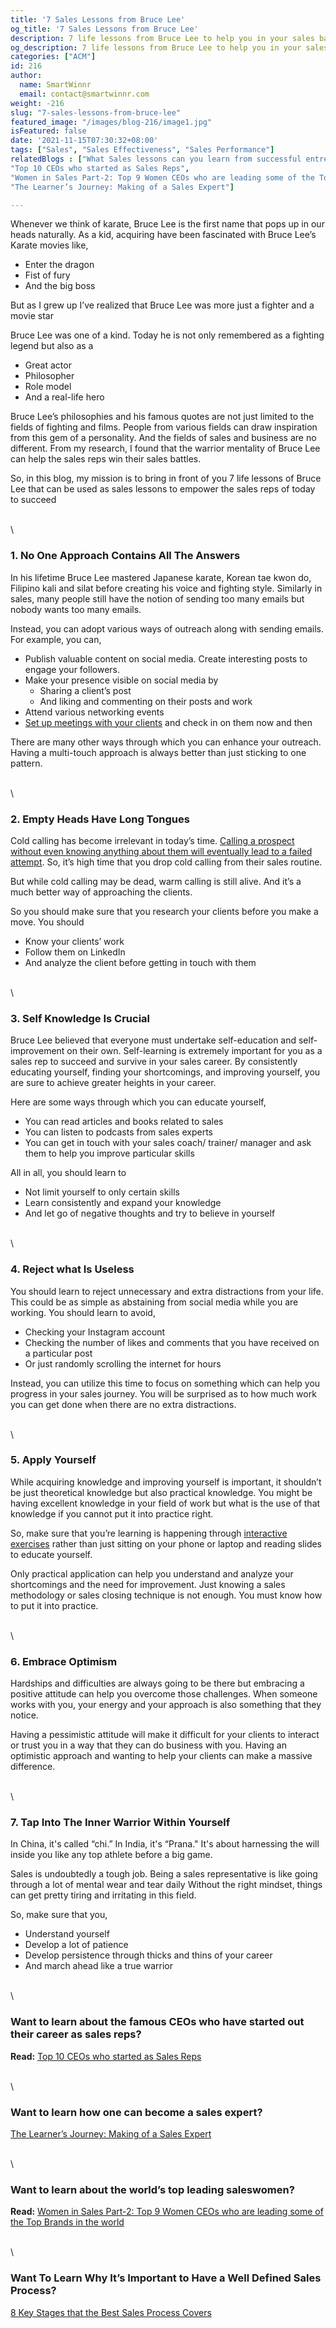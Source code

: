 ```yaml
---
title: '7 Sales Lessons from Bruce Lee'
og_title: '7 Sales Lessons from Bruce Lee'
description: 7 life lessons from Bruce Lee to help you in your sales battles
og_description: 7 life lessons from Bruce Lee to help you in your sales battles
categories: ["ACM"]
id: 216
author:
  name: SmartWinnr
  email: contact@smartwinnr.com
weight: -216
slug: "7-sales-lessons-from-bruce-lee"
featured_image: "/images/blog-216/image1.jpg"
isFeatured: false
date: '2021-11-15T07:30:32+08:00'
tags: ["Sales", "Sales Effectiveness", "Sales Performance"]
relatedBlogs : ["What Sales lessons can you learn from successful entrepreneurs?",
"Top 10 CEOs who started as Sales Reps",
"Women in Sales Part-2: Top 9 Women CEOs who are leading some of the Top Brands in the world",
"The Learner’s Journey: Making of a Sales Expert"]

---
```



Whenever we think of karate, Bruce Lee is the first name that pops up in our heads naturally. As a kid, acquiring have been fascinated with Bruce Lee’s Karate movies like,

* Enter the dragon
* Fist of fury
* And the big boss

But as I grew up I’ve realized that Bruce Lee was more just a fighter and a movie star

Bruce Lee was one of a kind. Today he is not only remembered as a fighting legend but also as a 

* Great actor
* Philosopher
* Role model 
* And a real-life hero

Bruce Lee’s philosophies and his famous quotes are not just limited to the fields of fighting and films. People from various fields can draw inspiration from this gem of a personality. And the fields of sales and business are no different. From my research, I found that the warrior mentality of Bruce Lee can help the sales reps win their sales battles. 

So, in this blog, my mission is to bring in front of you 7 life lessons of Bruce Lee that can be used as sales lessons to empower the sales reps of today to succeed

\
\

### **1. No One Approach Contains All The Answers**

In his lifetime Bruce Lee mastered Japanese karate, Korean tae kwon do, Filipino kali and silat before creating his voice and fighting style. Similarly in sales, many people still have the notion of sending too many emails but nobody wants too many emails.

Instead, you can adopt various ways of outreach along with sending emails. For example, you can, 

* Publish valuable content on social media. Create interesting posts to engage your followers.
* Make your presence visible on social media by 
  * Sharing a client’s post 
  * And liking and commenting on their posts and work
* Attend various networking events
* [Set up meetings with your clients](https://www.smartwinnr.com/post/client-kickoff-meeting-part-1/) and check in on them now and then 

There are many other ways through which you can enhance your outreach. Having a multi-touch approach is always better than just sticking to one pattern.

\
\

### **2. Empty Heads Have Long Tongues**

Cold calling has become irrelevant in today’s time. [Calling a prospect without even knowing anything about them will eventually lead to a failed attempt](https://www.smartwinnr.com/post/how-to-overcome-prospects-resistance/). So, it’s high time that you drop cold calling from their sales routine.

But while cold calling may be dead, warm calling is still alive. And it’s a much better way of approaching the clients.

So you should make sure that you research your clients before you make a move. You should

* Know your clients’ work 
* Follow them on LinkedIn
* And analyze the client before getting in touch with them

\
\

### **3. Self Knowledge Is Crucial** 

Bruce Lee believed that everyone must undertake self-education and self-improvement on their own. Self-learning is extremely important for you as a sales rep to succeed and survive in your sales career. By consistently educating yourself, finding your shortcomings, and improving yourself, you are sure to achieve greater heights in your career. 

Here are some ways through which you can educate yourself,

* You can read articles and books related to sales
* You can listen to podcasts from sales experts
* You can get in touch with your sales coach/ trainer/ manager and ask them to help you improve particular skills 

All in all, you should learn to 

* Not limit yourself to only certain skills
* Learn consistently and expand your knowledge 
* And let go of negative thoughts and try to believe in yourself

\
\

### **4. Reject what Is Useless**

You should learn to reject unnecessary and extra distractions from your life. This could be as simple as abstaining from social media while you are working. You should learn to avoid,

* Checking your Instagram account 
* Checking the number of likes and comments that you have received on a particular post 
* Or just randomly scrolling the internet for hours

Instead, you can utilize this time to focus on something which can help you progress in your sales journey. You will be surprised as to how much work you can get done when there are no extra distractions.

\
\

### **5. Apply Yourself**

While acquiring knowledge and improving yourself is important, it shouldn’t be just theoretical knowledge but also practical knowledge. You might be having excellent knowledge in your field of work but what is the use of that knowledge if you cannot put it into practice right. 

So, make sure that you’re learning is happening through [interactive exercises](https://www.smartwinnr.com/post/gamification-and-employee-engagement/) rather than just sitting on your phone or laptop and reading slides to educate yourself.

Only practical application can help you understand and analyze your shortcomings and the need for improvement. Just knowing a sales methodology or sales closing technique is not enough. You must know how to put it into practice.


\
\

### **6. Embrace Optimism**

Hardships and difficulties are always going to be there but embracing a positive attitude can help you overcome those challenges. When someone works with you, your energy and your approach is also something that they notice. 

Having a pessimistic attitude will make it difficult for your clients to interact or trust you in a way that they can do business with you. Having an optimistic approach and wanting to help your clients can make a massive difference. 

\
\

### **7. Tap Into The Inner Warrior Within Yourself**

In China, it's called “chi.” In India, it's “Prana." It's about harnessing the will inside you like any top athlete before a big game.

Sales is undoubtedly a tough job. Being a sales representative is like going through a lot of mental wear and tear daily Without the right mindset, things can get pretty tiring and irritating in this field. 

So, make sure that you,

* Understand yourself 
* Develop a lot of patience 
* Develop persistence through thicks and thins of your career 
* And march ahead like a true warrior 

\
\

### Want to learn about the famous CEOs who have started out their career as sales reps?

**Read:** [Top 10 CEOs who started as Sales Reps](https://smartwinnr.com/post/top10-ceos-who-started-as-salesreps/) 

\
\

### Want to learn how one can become a sales expert?
 
[The Learner’s Journey: Making of a Sales Expert](https://www.smartwinnr.com/post/learners-journey-making-of-a-sales-expert/)

\
\

### Want to learn about the world’s top leading saleswomen?

**Read:** [Women in Sales Part-2: Top 9 Women CEOs who are leading some of the Top Brands in the world](https://smartwinnr.com/post/women-in-sales-part-2-top-9-women-ceo-who-are-leading-some-of-the-top-brands-in-the-world/)

\
\

### Want To Learn Why It’s Important to Have a Well Defined Sales Process?

[8 Key Stages that the Best Sales Process Covers](https://www.smartwinnr.com/post/8-key-stages-that-the-best-sales-process-covers/)
